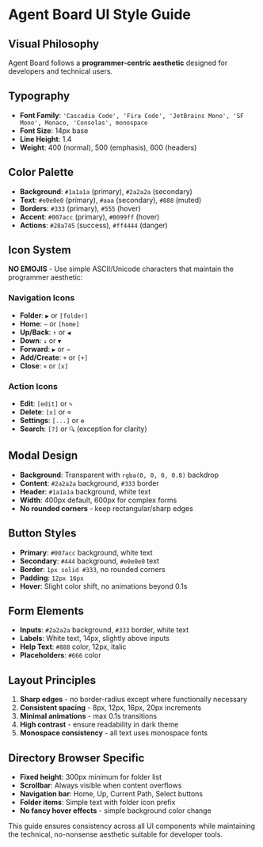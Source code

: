 # Agent Board UI Style Guide

## Visual Philosophy
Agent Board follows a **programmer-centric aesthetic** designed for developers and technical users.

## Typography
- **Font Family**: `'Cascadia Code', 'Fira Code', 'JetBrains Mono', 'SF Mono', Monaco, 'Consolas', monospace`
- **Font Size**: 14px base
- **Line Height**: 1.4
- **Weight**: 400 (normal), 500 (emphasis), 600 (headers)

## Color Palette
- **Background**: `#1a1a1a` (primary), `#2a2a2a` (secondary)
- **Text**: `#e0e0e0` (primary), `#aaa` (secondary), `#888` (muted)
- **Borders**: `#333` (primary), `#555` (hover)
- **Accent**: `#007acc` (primary), `#0099ff` (hover)
- **Actions**: `#28a745` (success), `#ff4444` (danger)

## Icon System
**NO EMOJIS** - Use simple ASCII/Unicode characters that maintain the programmer aesthetic:

### Navigation Icons
- **Folder**: `▶` or `[folder]`
- **Home**: `~` or `[home]` 
- **Up/Back**: `↑` or `◀`
- **Down**: `↓` or `▼`
- **Forward**: `▶` or `→`
- **Add/Create**: `+` or `[+]`
- **Close**: `×` or `[x]`

### Action Icons
- **Edit**: `[edit]` or `✎`
- **Delete**: `[x]` or `⌫`
- **Settings**: `[...]` or `⚙`
- **Search**: `[?]` or `🔍` (exception for clarity)

## Modal Design
- **Background**: Transparent with `rgba(0, 0, 0, 0.8)` backdrop
- **Content**: `#2a2a2a` background, `#333` border
- **Header**: `#1a1a1a` background, white text
- **Width**: 400px default, 600px for complex forms
- **No rounded corners** - keep rectangular/sharp edges

## Button Styles
- **Primary**: `#007acc` background, white text
- **Secondary**: `#444` background, `#e0e0e0` text
- **Border**: `1px solid #333`, no rounded corners
- **Padding**: `12px 16px`
- **Hover**: Slight color shift, no animations beyond 0.1s

## Form Elements
- **Inputs**: `#2a2a2a` background, `#333` border, white text
- **Labels**: White text, 14px, slightly above inputs
- **Help Text**: `#888` color, 12px, italic
- **Placeholders**: `#666` color

## Layout Principles
1. **Sharp edges** - no border-radius except where functionally necessary
2. **Consistent spacing** - 8px, 12px, 16px, 20px increments
3. **Minimal animations** - max 0.1s transitions
4. **High contrast** - ensure readability in dark theme
5. **Monospace consistency** - all text uses monospace fonts

## Directory Browser Specific
- **Fixed height**: 300px minimum for folder list
- **Scrollbar**: Always visible when content overflows
- **Navigation bar**: Home, Up, Current Path, Select buttons
- **Folder items**: Simple text with folder icon prefix
- **No fancy hover effects** - simple background color change

This guide ensures consistency across all UI components while maintaining the technical, no-nonsense aesthetic suitable for developer tools.